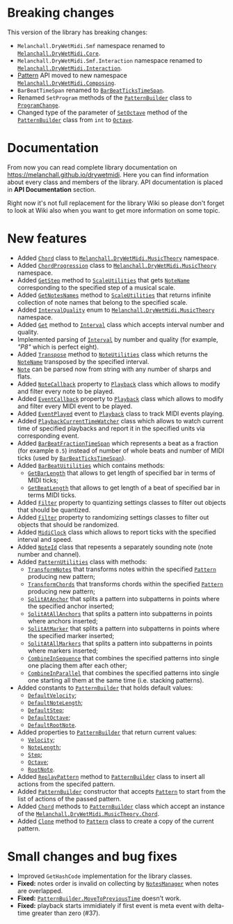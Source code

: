 # Breaking changes

This version of the library has breaking changes:

* `Melanchall.DryWetMidi.Smf` namespace renamed to [`Melanchall.DryWetMidi.Core`](https://melanchall.github.io/drywetmidi/api/Melanchall.DryWetMidi.Core.html).
* `Melanchall.DryWetMidi.Smf.Interaction` namespace renamed to [`Melanchall.DryWetMidi.Interaction`](https://melanchall.github.io/drywetmidi/api/Melanchall.DryWetMidi.Interaction.html).
* [Pattern](https://github.com/melanchall/drywetmidi/wiki/Pattern) API moved to new namespace [`Melanchall.DryWetMidi.Composing`](https://melanchall.github.io/drywetmidi/api/Melanchall.DryWetMidi.Composing.html).
* `BarBeatTimeSpan` renamed to [`BarBeatTicksTimeSpan`](https://melanchall.github.io/drywetmidi/api/Melanchall.DryWetMidi.Interaction.BarBeatTicksTimeSpan.html).
* Renamed `SetProgram` methods of the [`PatternBuilder`](https://melanchall.github.io/drywetmidi/api/Melanchall.DryWetMidi.Composing.PatternBuilder.html) class to [`ProgramChange`](https://melanchall.github.io/drywetmidi/api/Melanchall.DryWetMidi.Composing.PatternBuilder.html#Melanchall_DryWetMidi_Composing_PatternBuilder_ProgramChange_Melanchall_DryWetMidi_Common_SevenBitNumber_).
* Changed type of the parameter of [`SetOctave`](https://melanchall.github.io/drywetmidi/api/Melanchall.DryWetMidi.Composing.PatternBuilder.html#Melanchall_DryWetMidi_Composing_PatternBuilder_SetOctave_Melanchall_DryWetMidi_MusicTheory_Octave_) method of the [`PatternBuilder`](https://melanchall.github.io/drywetmidi/api/Melanchall.DryWetMidi.Composing.PatternBuilder.html) class from `int` to [`Octave`](https://melanchall.github.io/drywetmidi/api/Melanchall.DryWetMidi.MusicTheory.Octave.html).

# Documentation

From now you can read complete library documentation on https://melanchall.github.io/drywetmidi. Here you can find information about every class and members of the library. API documentation is placed in **API Documentation** section.

Right now it's not full replacement for the library Wiki so please don't forget to look at Wiki also when you want to get more information on some topic.

# New features

* Added [`Chord`](https://melanchall.github.io/drywetmidi/api/Melanchall.DryWetMidi.MusicTheory.Chord.html) class to [`Melanchall.DryWetMidi.MusicTheory`](https://melanchall.github.io/drywetmidi/api/Melanchall.DryWetMidi.MusicTheory.html) namespace.
* Added [`ChordProgression`](https://melanchall.github.io/drywetmidi/api/Melanchall.DryWetMidi.MusicTheory.ChordProgression.html) class to [`Melanchall.DryWetMidi.MusicTheory`](https://melanchall.github.io/drywetmidi/api/Melanchall.DryWetMidi.MusicTheory.html) namespace.
* Added [`GetStep`](https://melanchall.github.io/drywetmidi/api/Melanchall.DryWetMidi.MusicTheory.ScaleUtilities.html#Melanchall_DryWetMidi_MusicTheory_ScaleUtilities_GetStep_Melanchall_DryWetMidi_MusicTheory_Scale_System_Int32_) method to [`ScaleUtilities`](https://melanchall.github.io/drywetmidi/api/Melanchall.DryWetMidi.MusicTheory.ScaleUtilities.html) that gets [`NoteName`](https://melanchall.github.io/drywetmidi/api/Melanchall.DryWetMidi.MusicTheory.NoteName.html) corresponding to the specified step of a musical scale.
* Added [`GetNotesNames`](https://melanchall.github.io/drywetmidi/api/Melanchall.DryWetMidi.MusicTheory.ScaleUtilities.html#Melanchall_DryWetMidi_MusicTheory_ScaleUtilities_GetNotesNames_Melanchall_DryWetMidi_MusicTheory_Scale_) method to [`ScaleUtilities`](https://melanchall.github.io/drywetmidi/api/Melanchall.DryWetMidi.MusicTheory.ScaleUtilities.html) that returns infinite collection of note names that belong to the specified scale.
* Added [`IntervalQuality`](https://melanchall.github.io/drywetmidi/api/Melanchall.DryWetMidi.MusicTheory.IntervalQuality.html) enum to [`Melanchall.DryWetMidi.MusicTheory`](https://melanchall.github.io/drywetmidi/api/Melanchall.DryWetMidi.MusicTheory.html) namespace.
* Added [`Get`](https://melanchall.github.io/drywetmidi/api/Melanchall.DryWetMidi.MusicTheory.Interval.html#Melanchall_DryWetMidi_MusicTheory_Interval_Get_Melanchall_DryWetMidi_MusicTheory_IntervalQuality_System_Int32_) method to [`Interval`](https://melanchall.github.io/drywetmidi/api/Melanchall.DryWetMidi.MusicTheory.Interval.html) class which accepts interval number and quality.
* Implemented parsing of [`Interval`](https://melanchall.github.io/drywetmidi/api/Melanchall.DryWetMidi.MusicTheory.Interval.html) by number and quality (for example, _"P8"_ which is perfect eight).
* Added [`Transpose`](https://melanchall.github.io/drywetmidi/api/Melanchall.DryWetMidi.MusicTheory.NoteUtilities.html#Melanchall_DryWetMidi_MusicTheory_NoteUtilities_Transpose_Melanchall_DryWetMidi_MusicTheory_NoteName_Melanchall_DryWetMidi_MusicTheory_Interval_) method to [`NoteUtilities`](https://melanchall.github.io/drywetmidi/api/Melanchall.DryWetMidi.MusicTheory.NoteUtilities.html) class which returns the [`NoteName`](https://melanchall.github.io/drywetmidi/api/Melanchall.DryWetMidi.MusicTheory.NoteName.html) transposed by the specified interval.
* [`Note`](https://melanchall.github.io/drywetmidi/api/Melanchall.DryWetMidi.MusicTheory.Note.html) can be parsed now from string with any number of sharps and flats.
* Added [`NoteCallback`](https://melanchall.github.io/drywetmidi/api/Melanchall.DryWetMidi.Devices.Playback.html#Melanchall_DryWetMidi_Devices_Playback_NoteCallback) property to [`Playback`](https://melanchall.github.io/drywetmidi/api/Melanchall.DryWetMidi.Devices.Playback.html) class which allows to modify and filter every note to be played.
* Added [`EventCallback`](https://melanchall.github.io/drywetmidi/api/Melanchall.DryWetMidi.Devices.Playback.html#Melanchall_DryWetMidi_Devices_Playback_EventCallback) property to [`Playback`](https://melanchall.github.io/drywetmidi/api/Melanchall.DryWetMidi.Devices.Playback.html) class which allows to modify and filter every MIDI event to be played.
* Added [`EventPlayed`](https://melanchall.github.io/drywetmidi/api/Melanchall.DryWetMidi.Devices.Playback.html#Melanchall_DryWetMidi_Devices_Playback_EventPlayed) event to [`Playback`](https://melanchall.github.io/drywetmidi/api/Melanchall.DryWetMidi.Devices.Playback.html) class to track MIDI events playing.
* Added [`PlaybackCurrentTimeWatcher`](https://melanchall.github.io/drywetmidi/api/Melanchall.DryWetMidi.Devices.PlaybackCurrentTimeWatcher.html) class which allows to watch current time of specified playbacks and report it in the specified units via corresponding event.
* Added [`BarBeatFractionTimeSpan`](https://melanchall.github.io/drywetmidi/api/Melanchall.DryWetMidi.Interaction.BarBeatFractionTimeSpan.html) which represents a beat as a fraction (for example `0.5`) instead of number of whole beats and number of MIDI ticks (used by [`BarBeatTicksTimeSpan`](https://melanchall.github.io/drywetmidi/api/Melanchall.DryWetMidi.Interaction.BarBeatTicksTimeSpan.html)).
* Added [`BarBeatUitilities`](https://melanchall.github.io/drywetmidi/api/Melanchall.DryWetMidi.Interaction.BarBeatUtilities.html) which contains methods:
  * [`GetBarLength`](https://melanchall.github.io/drywetmidi/api/Melanchall.DryWetMidi.Interaction.BarBeatUtilities.html#Melanchall_DryWetMidi_Interaction_BarBeatUtilities_GetBarLength_System_Int64_Melanchall_DryWetMidi_Interaction_TempoMap_) that allows to get length of specified bar in terms of MIDI ticks;
  * [`GetBeatLength`](https://melanchall.github.io/drywetmidi/api/Melanchall.DryWetMidi.Interaction.BarBeatUtilities.html#Melanchall_DryWetMidi_Interaction_BarBeatUtilities_GetBeatLength_System_Int64_Melanchall_DryWetMidi_Interaction_TempoMap_) that allows to get length of a beat of specified bar in terms MIDI ticks.
* Added [`Filter`](https://melanchall.github.io/drywetmidi/api/Melanchall.DryWetMidi.Tools.QuantizingSettings-1.html#Melanchall_DryWetMidi_Tools_QuantizingSettings_1_Filter) property to quantizing settings classes to filter out objects that should be quantized.
* Added [`Filter`](https://melanchall.github.io/drywetmidi/api/Melanchall.DryWetMidi.Tools.RandomizingSettings-1.html#Melanchall_DryWetMidi_Tools_RandomizingSettings_1_Filter) property to randomizing settings classes to filter out objects that should be randomized.
* Added [`MidiClock`](https://melanchall.github.io/drywetmidi/api/Melanchall.DryWetMidi.Devices.MidiClock.html) class which allows to report ticks with the specified interval and speed.
* Added [`NoteId`](https://melanchall.github.io/drywetmidi/api/Melanchall.DryWetMidi.Interaction.NoteId.html) class that repesents a separately sounding note (note number and channel).
* Added [`PatternUtilities`](https://melanchall.github.io/drywetmidi/api/Melanchall.DryWetMidi.Composing.PatternUtilities.html) class with methods:
  * [`TransformNotes`](https://melanchall.github.io/drywetmidi/api/Melanchall.DryWetMidi.Composing.PatternUtilities.html#Melanchall_DryWetMidi_Composing_PatternUtilities_TransformNotes_Melanchall_DryWetMidi_Composing_Pattern_Melanchall_DryWetMidi_Composing_NoteTransformation_System_Boolean_) that transforms notes within the specified [`Pattern`](https://melanchall.github.io/drywetmidi/api/Melanchall.DryWetMidi.Composing.Pattern.html) producing new pattern;
  * [`TransformChords`](https://melanchall.github.io/drywetmidi/api/Melanchall.DryWetMidi.Composing.PatternUtilities.html#Melanchall_DryWetMidi_Composing_PatternUtilities_TransformChords_Melanchall_DryWetMidi_Composing_Pattern_Melanchall_DryWetMidi_Composing_ChordTransformation_System_Boolean_) that transforms chords within the specified [`Pattern`](https://melanchall.github.io/drywetmidi/api/Melanchall.DryWetMidi.Composing.Pattern.html) producing new pattern;
  * [`SplitAtAnchor`](https://melanchall.github.io/drywetmidi/api/Melanchall.DryWetMidi.Composing.PatternUtilities.html#Melanchall_DryWetMidi_Composing_PatternUtilities_SplitAtAnchor_Melanchall_DryWetMidi_Composing_Pattern_System_Object_System_Boolean_) that splits a pattern into subpatterns in points where the specified anchor inserted;
  * [`SplitAtAllAnchors`](https://melanchall.github.io/drywetmidi/api/Melanchall.DryWetMidi.Composing.PatternUtilities.html#Melanchall_DryWetMidi_Composing_PatternUtilities_SplitAtAllAnchors_Melanchall_DryWetMidi_Composing_Pattern_System_Boolean_) that splits a pattern into subpatterns in points where anchors inserted;
  * [`SplitAtMarker`](https://melanchall.github.io/drywetmidi/api/Melanchall.DryWetMidi.Composing.PatternUtilities.html#Melanchall_DryWetMidi_Composing_PatternUtilities_SplitAtMarker_Melanchall_DryWetMidi_Composing_Pattern_System_String_System_Boolean_System_StringComparison_) that splits a pattern into subpatterns in points where the specified marker inserted;
  * [`SplitAtAllMarkers`](https://melanchall.github.io/drywetmidi/api/Melanchall.DryWetMidi.Composing.PatternUtilities.html#Melanchall_DryWetMidi_Composing_PatternUtilities_SplitAtAllMarkers_Melanchall_DryWetMidi_Composing_Pattern_System_Boolean_) that splits a pattern into subpatterns in points where markers inserted;
  * [`CombineInSequence`](https://melanchall.github.io/drywetmidi/api/Melanchall.DryWetMidi.Composing.PatternUtilities.html#Melanchall_DryWetMidi_Composing_PatternUtilities_CombineInSequence_System_Collections_Generic_IEnumerable_Melanchall_DryWetMidi_Composing_Pattern__) that combines the specified patterns into single one placing them after each other;
  * [`CombineInParallel`](https://melanchall.github.io/drywetmidi/api/Melanchall.DryWetMidi.Composing.PatternUtilities.html#Melanchall_DryWetMidi_Composing_PatternUtilities_CombineInParallel_System_Collections_Generic_IEnumerable_Melanchall_DryWetMidi_Composing_Pattern__) that combines the specified patterns into single one starting all them at the same time (i.e. stacking patterns).
* Added constants to [`PatternBuilder`](https://melanchall.github.io/drywetmidi/api/Melanchall.DryWetMidi.Composing.PatternBuilder.html) that holds default values:
  * [`DefaultVelocity`](https://melanchall.github.io/drywetmidi/api/Melanchall.DryWetMidi.Composing.PatternBuilder.html#Melanchall_DryWetMidi_Composing_PatternBuilder_DefaultVelocity);
  * [`DefaultNoteLength`](https://melanchall.github.io/drywetmidi/api/Melanchall.DryWetMidi.Composing.PatternBuilder.html#Melanchall_DryWetMidi_Composing_PatternBuilder_DefaultNoteLength);
  * [`DefaultStep`](https://melanchall.github.io/drywetmidi/api/Melanchall.DryWetMidi.Composing.PatternBuilder.html#Melanchall_DryWetMidi_Composing_PatternBuilder_DefaultStep);
  * [`DefaultOctave`](https://melanchall.github.io/drywetmidi/api/Melanchall.DryWetMidi.Composing.PatternBuilder.html#Melanchall_DryWetMidi_Composing_PatternBuilder_DefaultOctave);
  * [`DefaultRootNote`](https://melanchall.github.io/drywetmidi/api/Melanchall.DryWetMidi.Composing.PatternBuilder.html#Melanchall_DryWetMidi_Composing_PatternBuilder_DefaultRootNote).
* Added properties to [`PatternBuilder`](https://melanchall.github.io/drywetmidi/api/Melanchall.DryWetMidi.Composing.PatternBuilder.html) that return current values:
  * [`Velocity`](https://melanchall.github.io/drywetmidi/api/Melanchall.DryWetMidi.Composing.PatternBuilder.html#Melanchall_DryWetMidi_Composing_PatternBuilder_Velocity);
  * [`NoteLength`](https://melanchall.github.io/drywetmidi/api/Melanchall.DryWetMidi.Composing.PatternBuilder.html#Melanchall_DryWetMidi_Composing_PatternBuilder_NoteLength);
  * [`Step`](https://melanchall.github.io/drywetmidi/api/Melanchall.DryWetMidi.Composing.PatternBuilder.html#Melanchall_DryWetMidi_Composing_PatternBuilder_Step);
  * [`Octave`](https://melanchall.github.io/drywetmidi/api/Melanchall.DryWetMidi.Composing.PatternBuilder.html#Melanchall_DryWetMidi_Composing_PatternBuilder_Octave);
  * [`RootNote`](https://melanchall.github.io/drywetmidi/api/Melanchall.DryWetMidi.Composing.PatternBuilder.html#Melanchall_DryWetMidi_Composing_PatternBuilder_RootNote).
* Added [`ReplayPattern`](https://melanchall.github.io/drywetmidi/api/Melanchall.DryWetMidi.Composing.PatternBuilder.html#Melanchall_DryWetMidi_Composing_PatternBuilder_ReplayPattern_Melanchall_DryWetMidi_Composing_Pattern_) method to [`PatternBuilder`](https://melanchall.github.io/drywetmidi/api/Melanchall.DryWetMidi.Composing.PatternBuilder.html) class to insert all actions from the specifed pattern.
* Added [`PatternBuilder`](https://melanchall.github.io/drywetmidi/api/Melanchall.DryWetMidi.Composing.PatternBuilder.html) constructor that accepts [`Pattern`](https://melanchall.github.io/drywetmidi/api/Melanchall.DryWetMidi.Composing.Pattern.html) to start from the list of actions of the passed pattern.
* Added [`Chord`](https://melanchall.github.io/drywetmidi/api/Melanchall.DryWetMidi.Composing.PatternBuilder.html#Melanchall_DryWetMidi_Composing_PatternBuilder_Chord_Melanchall_DryWetMidi_MusicTheory_Chord_) methods to [`PatternBuilder`](https://melanchall.github.io/drywetmidi/api/Melanchall.DryWetMidi.Composing.PatternBuilder.html) class which accept an instance of the [`Melanchall.DryWetMidi.MusicTheory.Chord`](https://melanchall.github.io/drywetmidi/api/Melanchall.DryWetMidi.MusicTheory.Chord.html).
* Added [`Clone`](https://melanchall.github.io/drywetmidi/api/Melanchall.DryWetMidi.Composing.Pattern.html#Melanchall_DryWetMidi_Composing_Pattern_Clone) method to [`Pattern`](https://melanchall.github.io/drywetmidi/api/Melanchall.DryWetMidi.Composing.Pattern.html) class to create a copy of the current pattern.

# Small changes and bug fixes

* Improved `GetHashCode` implementation for the library classes.
* **Fixed:** notes order is invalid on collecting by [`NotesManager`](https://melanchall.github.io/drywetmidi/api/Melanchall.DryWetMidi.Interaction.NotesManager.html) when notes are overlapped.
* **Fixed:** [`PatternBuilder.MoveToPreviousTime`](https://melanchall.github.io/drywetmidi/api/Melanchall.DryWetMidi.Composing.PatternBuilder.html#Melanchall_DryWetMidi_Composing_PatternBuilder_MoveToPreviousTime) doesn't work.
* **Fixed:** playback starts immidiately if first event is meta event with delta-time greater than zero (#37).